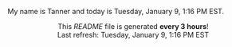 My name is Tanner and today is Tuesday, January 9, 1:16 PM EST.

<p align="center">This <i>README</i> file is generated <b>every 3 hours</b>!</br>Last refresh: Tuesday, January 9, 1:16 PM EST<br /></p>
